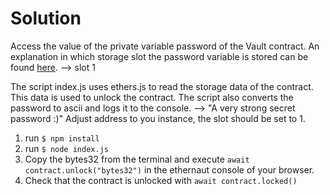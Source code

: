 Solution
========

Access the value of the private variable password of the Vault contract. An explanation in which storage slot the password variable is stored can be found [here](https://medium.com/coinmonks/how-to-read-private-variables-in-contract-storage-with-truffle-ethernaut-lvl-8-walkthrough-b2382741da9f). --> slot 1

The script index.js uses ethers.js to read the storage data of the contract. This data is used to unlock the contract. The script also converts the password to ascii and logs it to the console. --> "A very strong secret password :)" Adjust address to you instance, the slot should be set to 1. 

1. run ```$ npm install```
2. run ```$ node index.js```
3. Copy the bytes32 from the terminal and execute ```await contract.unlock("bytes32")``` in the ethernaut console of your browser.
4. Check that the contract is unlocked with ```await contract.locked()```